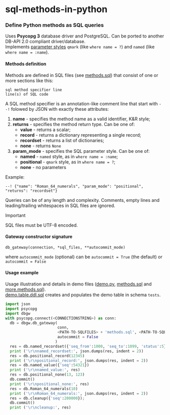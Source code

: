 # sql-methods-in-python
### Define Python methods as SQL queries

Uses **Psycopg 3** database driver and PostgreSQL. Can be ported to another DB-API 2.0 compliant driver/database.  
Implements [parameter styles](https://peps.python.org/pep-0249/#paramstyle) `qmark` (like `where name = ?`) and `named` (like `where name = :name`).  

#### Methods definition
Methods are defined in SQL files (see [methods.sql](https://github.com/stefanov-sm/sql-methods-in-python/blob/main/methods.sql)) that consist of one or more sections like this:
```
sql method specifier line
line(s) of SQL code
```
A SQL method specifier is an annotation-like comment line that start with `--!` folowed by JSON with exactly these attributes:
1. **name** - specifies the method name as a valid identifier, K&R style;
2. **returns** - specifies the method return type. Can be one of:
   * **value** - returns a scalar;
   * **record** - returns a dictionary representing a single record;
   * **recordset** - returns a list of dictionaries;  
   * **none** - returns `None`
3. **param_mode** - specifies the SQL parameter style. Can be one of:
   * **named** - `named` style, as in `where name = :name`;
   * **positional** - `qmark` style, as in `where name = ?`;
   * **none** - no parameters  

Example:

    --! {"name": "Roman_64_numerals", "param_mode": "positional", "returns": "recordset"}

Queries can be of any length and complexity. Comments, empty lines and leading/trailing whitespaces in SQL files are ignored.  

> [!IMPORTANT]
> SQL files must be UTF-8 encoded.  

#### Gateway constructor signature
    db_gateway(connection, *sql_files, **autocommit_mode)  
where `autocommit_mode` (optional) can be `autocommit = True` (the default) or `autocommit = False`  
  
#### Usage example
Usage illustration and details in demo files ([demo.py](https://github.com/stefanov-sm/sql-methods-in-python/blob/main/demo.py), [methods.sql](https://github.com/stefanov-sm/sql-methods-in-python/blob/main/methods.sql) and [more.methods.sql](https://github.com/stefanov-sm/sql-methods-in-python/blob/main/more.methods.sql)).  
[demo.table.ddl.sql](https://github.com/stefanov-sm/sql-methods-in-python/blob/main/demo.table.ddl.sql) creates and populates the demo table in schema `tests`.
```python
import json
import psycopg
import dbgw
with psycopg.connect(<CONNECTIONSTRING>) as conn:
  db = dbgw.db_gateway(
                       conn,
                       <PATH-TO-SQLFILES> + 'methods.sql', <PATH-TO-SQLFILES> + 'more.methods.sql',
                       autocommit = False
                      )
  res = db.named_recordset({'seq_from':1000, 'seq_to':1099, 'status':5})
  print ('\r\nnamed_recordset:', json.dumps(res, indent = 2))
  res = db.positional_record(12345)
  print ('\r\npositional_record:', json.dumps(res, indent = 2))
  res = db.named_value({'seq':54321})
  print ('\r\nnamed_value:', res)
  res = db.positional_none(13, 123)
  db.commit()
  print ('\r\npositional_none:', res)
  res = db.Roman_64_numerals(10)
  print ('\r\nRoman_64_numerals:', json.dumps(res, indent = 2))
  res = db.cleanup({'seq':200000});
  db.commit()
  print ('\r\ncleanup:', res)
